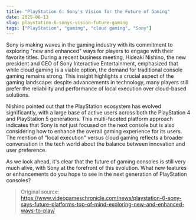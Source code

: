 ```yaml
---
title: "PlayStation 6: Sony's Vision for the Future of Gaming"
date: 2025-06-13
slug: playstation-6-sonys-vision-future-gaming
tags: ["PlayStation", "gaming", "cloud gaming", "Sony"]
---
```


Sony is making waves in the gaming industry with its commitment to exploring "new and enhanced" ways for players to engage with their favorite titles. During a recent business meeting, Hideaki Nishino, the new president and CEO of Sony Interactive Entertainment, emphasized that while cloud gaming is a viable option, the demand for traditional console gaming remains strong. This insight highlights a crucial aspect of the gaming landscape: despite advancements in technology, many players still prefer the reliability and performance of local execution over cloud-based solutions.

Nishino pointed out that the PlayStation ecosystem has evolved significantly, with a large base of active users across both the PlayStation 4 and PlayStation 5 generations. This multi-faceted platform approach indicates that Sony is not just focused on the next console but is also considering how to enhance the overall gaming experience for its users. The mention of "local execution" versus cloud gaming reflects a broader conversation in the tech world about the balance between innovation and user preference.

As we look ahead, it's clear that the future of gaming consoles is still very much alive, with Sony at the forefront of this evolution. What new features or enhancements do you hope to see in the next generation of PlayStation consoles? 

> Original source: https://www.videogameschronicle.com/news/playstation-6-sony-says-future-platforms-top-of-mind-exploring-new-and-enhanced-ways-to-play/